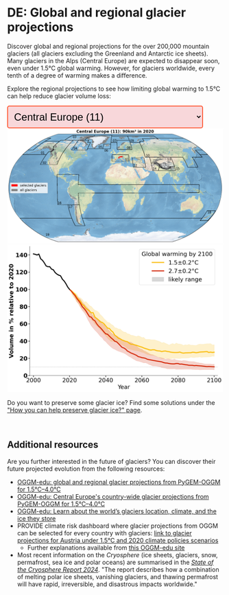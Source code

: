 # DE: Global and regional glacier projections

<div>
    <p>Discover global and regional projections for the over 200,000 mountain glaciers (all glaciers excluding the Greenland and Antarctic ice sheets). Many glaciers in the Alps (Central Europe) are expected to disappear soon, even under 1.5°C global warming. However, for glaciers worldwide, every tenth of a degree of warming makes a difference.</p>
    <p>Explore the regional projections to see how limiting global warming to 1.5°C can help reduce glacier volume loss:</p>
 </div>
<!-- Removed that part fornow.<div style="display: flex; align-items: flex-start; flex-wrap: wrap;">
  <div style="flex: 1; margin-right: 20px; min-width: 300px;">
</div>
-->
<!-- Dropdown to select region -->

<div>
<select id="regionSelect" style="font-size: 24px; padding: 10px; border: 2px solid #FF5733; border-radius: 5px; background-color: #f8d7da; width: auto; min-width: 200px;">
  <option value="RGI11" selected>Central Europe (11)</option>
  <option value="global">Global</option>
  <option value="RGI01">Alaska (01)</option>
  <option value="RGI02">Western Canada and U.S. (02)</option>
  <option value="RGI03">Arctic Canada North (03)</option>
  <option value="RGI04">Arctic Canada South (04)</option>
  <option value="RGI05">Greenland Periphery (05)</option>
  <option value="RGI06">Iceland (06)</option>
  <option value="RGI07">Svalbard (07)</option>
  <option value="RGI08">Scandinavia (08)</option>
  <option value="RGI09">Russian Arctic (09)</option>
  <option value="RGI10">North Asia (10)</option>
  <option value="RGI12">Caucasus and Middle East (12)</option>
  <option value="RGI13">Central Asia (13)</option>
  <option value="RGI14">South Asia West (14)</option>
  <option value="RGI15">South Asia East (15)</option>
  <option value="RGI13-14-15">High-Mountain Asia (13-14-15)</option>
  <option value="RGI16">Low Latitudes (16)</option>
  <option value="RGI17">Southern Andes (17)</option>
  <option value="RGI18">New Zealand (18)</option>
  <option value="RGI19">Subantarctic and Antarctic Islands (19)</option>
</select>

<!-- Image containers for both figures -->
<img id="worldmapImage" src="/assets/images/volume_evolution_regions/RGI11_worldmap_en.png" alt="Map of selected glaciers" />
<img id="complexImage" src="/assets/images/volume_evolution_regions/RGI11_complex_en.png" alt="Volume evolution of glaciers in Central Europe for 1.5°C and 2.7°C." />

<!-- Add responsive CSS -->
<style>
  @media (max-width: 768px) {
    div[style*="display: flex"] {
      flex-direction: column; /* Stack items vertically */
    }
    div[style*="margin-right: 20px"] {
      margin-right: 0; /* Remove the right margin for text */
    }
  }
</style>

<script>
  document.getElementById("regionSelect").addEventListener("change", function() {
    var selectedRegion = this.value;
    
    // Get both image elements
    var worldmapImage = document.getElementById("worldmapImage");
    var complexImage = document.getElementById("complexImage");
    
    // Update world map image source
    worldmapImage.src = "/assets/images/volume_evolution_regions/" + selectedRegion + "_worldmap_en.png";
    worldmapImage.alt = "Map of selected glaciers in " + selectedRegion;

    // Update complex model image source
    complexImage.src = "/assets/images/volume_evolution_regions/" + selectedRegion + "_complex_en.png";
    complexImage.alt = "Volume evolution of glaciers in " + selectedRegion + " for 1.5°C and 2.7°C.";
  });
</script>


</div>

Do you want to preserve some glacier ice? Find some solutions under the <a href="{{ site.baseurl }}/preserve/">"How you can help preserve glacier ice?" page</a>.

<br>

## Additional resources
Are you further interested in the future of glaciers? You can discover their future projected evolution from the following resources: 
- [OGGM-edu: global and regional glacier projections from PyGEM-OGGM for 1.5°C–4.0°C](https://edu.oggm.org/en/latest/global_future_glacier-app_rounce_delta_T_en.html)
- [OGGM-edu: Central Europe's country-wide glacier projections from PyGEM-OGGM for 1.5°C–4.0°C](https://edu.oggm.org/en/latest/alps_future-app_rounce_delta_T_en.html)
- [OGGM-edu: Learn about the world’s glaciers location, climate, and the ice they store](https://bokeh.oggm.org/explorer/app)
- PROVIDE climate risk dashboard where glacier projections from OGGM can be selected for every country with glaciers: [link to glacier projections for Austria under 1.5°C and 2020 climate policies scenarios](https://climate-risk-dashboard.climateanalytics.org/impacts/explore?indicator=glacier-volume&geography=AUT&scenarios[0]=curpol&time=annual&reference=present-day-2020&spatial=area)
    - Further explanations available from [this OGGM-edu site](https://edu.oggm.org/en/latest/provide_dashboard.html)
- Most recent information on the *Cryosphere* (ice sheets, glaciers, snow, permafrost, sea ice and polar oceans) are summarised in the [*State of the Cryosphere Report 2024*](https://iccinet.org/statecryo24/). "The report describes how a combination of melting polar ice sheets, vanishing glaciers, and thawing permafrost will have rapid, irreversible, and disastrous impacts worldwide."
